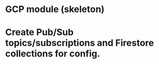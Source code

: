 # GCP module (skeleton)
# Create Pub/Sub topics/subscriptions and Firestore collections for config.
